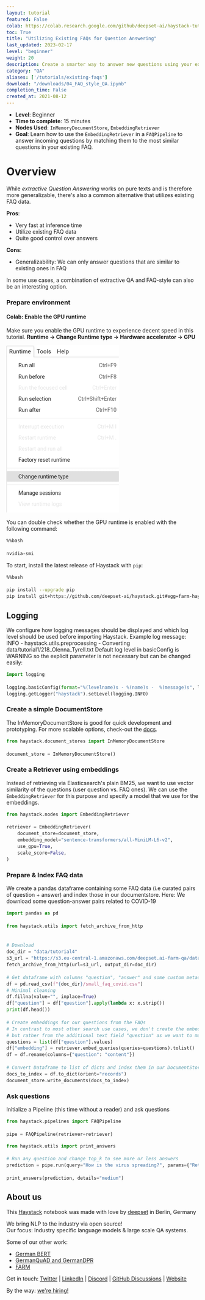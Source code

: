 ```yaml
---
layout: tutorial
featured: False
colab: https://colab.research.google.com/github/deepset-ai/haystack-tutorials/blob/main/tutorials/04_FAQ_style_QA.ipynb
toc: True
title: "Utilizing Existing FAQs for Question Answering"
last_updated: 2023-02-17
level: "beginner"
weight: 20
description: Create a smarter way to answer new questions using your existing FAQ documents.
category: "QA"
aliases: ['/tutorials/existing-faqs']
download: "/downloads/04_FAQ_style_QA.ipynb"
completion_time: False
created_at: 2021-08-12
---
```

    

- **Level**: Beginner
- **Time to complete**: 15 minutes
- **Nodes Used**: `InMemoryDocumentStore`, `EmbeddingRetriever`
- **Goal**: Learn how to use the `EmbeddingRetriever` in a `FAQPipeline` to answer incoming questions by matching them to the most similar questions in your existing FAQ.

# Overview
While *extractive Question Answering* works on pure texts and is therefore more generalizable, there's also a common alternative that utilizes existing FAQ data.

**Pros**:

- Very fast at inference time
- Utilize existing FAQ data
- Quite good control over answers

**Cons**:

- Generalizability: We can only answer questions that are similar to existing ones in FAQ

In some use cases, a combination of extractive QA and FAQ-style can also be an interesting option.

### Prepare environment

#### Colab: Enable the GPU runtime
Make sure you enable the GPU runtime to experience decent speed in this tutorial.
**Runtime -> Change Runtime type -> Hardware accelerator -> GPU**

<img src="https://github.com/deepset-ai/haystack-tutorials/raw/main/tutorials/img/colab_gpu_runtime.jpg">

You can double check whether the GPU runtime is enabled with the following command:


```bash
%%bash

nvidia-smi
```

To start, install the latest release of Haystack with `pip`:


```bash
%%bash

pip install --upgrade pip
pip install git+https://github.com/deepset-ai/haystack.git#egg=farm-haystack[colab]
```

## Logging

We configure how logging messages should be displayed and which log level should be used before importing Haystack.
Example log message:
INFO - haystack.utils.preprocessing -  Converting data/tutorial1/218_Olenna_Tyrell.txt
Default log level in basicConfig is WARNING so the explicit parameter is not necessary but can be changed easily:


```python
import logging

logging.basicConfig(format="%(levelname)s - %(name)s -  %(message)s", level=logging.WARNING)
logging.getLogger("haystack").setLevel(logging.INFO)
```

### Create a simple DocumentStore
The InMemoryDocumentStore is good for quick development and prototyping. For more scalable options, check-out the [docs](https://docs.haystack.deepset.ai/docs/document_store).


```python
from haystack.document_stores import InMemoryDocumentStore

document_store = InMemoryDocumentStore()
```

### Create a Retriever using embeddings
Instead of retrieving via Elasticsearch's plain BM25, we want to use vector similarity of the questions (user question vs. FAQ ones).
We can use the `EmbeddingRetriever` for this purpose and specify a model that we use for the embeddings.


```python
from haystack.nodes import EmbeddingRetriever

retriever = EmbeddingRetriever(
    document_store=document_store,
    embedding_model="sentence-transformers/all-MiniLM-L6-v2",
    use_gpu=True,
    scale_score=False,
)
```

### Prepare & Index FAQ data
We create a pandas dataframe containing some FAQ data (i.e curated pairs of question + answer) and index those in our documentstore.
Here: We download some question-answer pairs related to COVID-19


```python
import pandas as pd

from haystack.utils import fetch_archive_from_http


# Download
doc_dir = "data/tutorial4"
s3_url = "https://s3.eu-central-1.amazonaws.com/deepset.ai-farm-qa/datasets/documents/small_faq_covid.csv.zip"
fetch_archive_from_http(url=s3_url, output_dir=doc_dir)

# Get dataframe with columns "question", "answer" and some custom metadata
df = pd.read_csv(f"{doc_dir}/small_faq_covid.csv")
# Minimal cleaning
df.fillna(value="", inplace=True)
df["question"] = df["question"].apply(lambda x: x.strip())
print(df.head())

# Create embeddings for our questions from the FAQs
# In contrast to most other search use cases, we don't create the embeddings here from the content of our documents,
# but rather from the additional text field "question" as we want to match "incoming question" <-> "stored question".
questions = list(df["question"].values)
df["embedding"] = retriever.embed_queries(queries=questions).tolist()
df = df.rename(columns={"question": "content"})

# Convert Dataframe to list of dicts and index them in our DocumentStore
docs_to_index = df.to_dict(orient="records")
document_store.write_documents(docs_to_index)
```

### Ask questions
Initialize a Pipeline (this time without a reader) and ask questions


```python
from haystack.pipelines import FAQPipeline

pipe = FAQPipeline(retriever=retriever)
```


```python
from haystack.utils import print_answers

# Run any question and change top_k to see more or less answers
prediction = pipe.run(query="How is the virus spreading?", params={"Retriever": {"top_k": 1}})

print_answers(prediction, details="medium")
```

## About us

This [Haystack](https://github.com/deepset-ai/haystack/) notebook was made with love by [deepset](https://deepset.ai/) in Berlin, Germany

We bring NLP to the industry via open source!  
Our focus: Industry specific language models & large scale QA systems.  
  
Some of our other work: 
- [German BERT](https://deepset.ai/german-bert)
- [GermanQuAD and GermanDPR](https://deepset.ai/germanquad)
- [FARM](https://github.com/deepset-ai/FARM)

Get in touch:
[Twitter](https://twitter.com/deepset_ai) | [LinkedIn](https://www.linkedin.com/company/deepset-ai/) | [Discord](https://haystack.deepset.ai/community/join) | [GitHub Discussions](https://github.com/deepset-ai/haystack/discussions) | [Website](https://deepset.ai)

By the way: [we're hiring!](https://www.deepset.ai/jobs)
